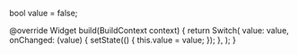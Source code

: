 bool value = false;

@override
Widget build(BuildContext context) {
return Switch(
value: value,
onChanged: (value) {
setState(() {
this.value = value;
});
},
);
}
